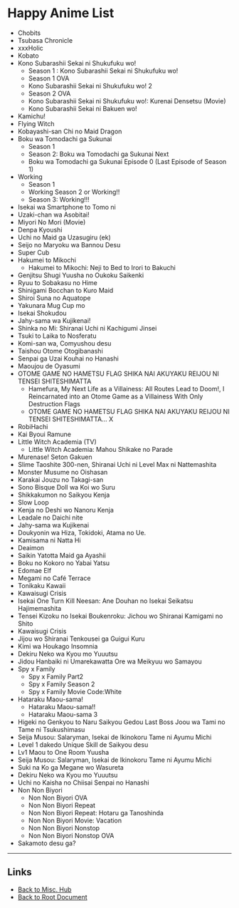 # Happy Anime List

- Chobits
- Tsubasa Chronicle
- xxxHolic
- Kobato
- Kono Subarashii Sekai ni Shukufuku wo!
    - Season 1 : Kono Subarashii Sekai ni Shukufuku wo!
    - Season 1 OVA
    - Kono Subarashii Sekai ni Shukufuku wo! 2
    - Season 2 OVA
    - Kono Subarashii Sekai ni Shukufuku wo!: Kurenai Densetsu (Movie)
    - Kono Subarashii Sekai ni Bakuen wo!
- Kamichu!
- Flying Witch
- Kobayashi-san Chi no Maid Dragon
- Boku wa Tomodachi ga Sukunai
    - Season 1
    - Season 2: Boku wa Tomodachi ga Sukunai Next
    - Boku wa Tomodachi ga Sukunai Episode 0 (Last Episode of Season 1)
- Working
    - Season 1
    - Working Season 2 or Working!!
    - Season 3: Working!!!
- Isekai wa Smartphone to Tomo ni
- Uzaki-chan wa Asobitai!
- Miyori No Mori (Movie)
- Denpa Kyoushi
- Uchi no Maid ga Uzasugiru (ek)
- Seijo no Maryoku wa Bannou Desu
- Super Cub
- Hakumei to Mikochi
    - Hakumei to Mikochi: Neji to Bed to Irori to Bakuchi
- Genjitsu Shugi Yuusha no Oukoku Saikenki
- Ryuu to Sobakasu no Hime
- Shinigami Bocchan to Kuro Maid
- Shiroi Suna no Aquatope
- Yakunara Mug Cup mo
- Isekai Shokudou
- Jahy-sama wa Kujikenai!
- Shinka no Mi: Shiranai Uchi ni Kachigumi Jinsei
- Tsuki to Laika to Nosferatu
- Komi-san wa, Comyushou desu
- Taishou Otome Otogibanashi
- Senpai ga Uzai Kouhai no Hanashi
- Maoujou de Oyasumi
- OTOME GAME NO HAMETSU FLAG SHIKA NAI AKUYAKU REIJOU NI TENSEI
  SHITESHIMATTA
    - Hamefura, My Next Life as a Villainess: All Routes Lead to Doom!, I
        Reincarnated into an Otome Game as a Villainess With Only
        Destruction Flags
    - OTOME GAME NO HAMETSU FLAG SHIKA NAI AKUYAKU REIJOU NI TENSEI
        SHITESHIMATTA... X
- RobiHachi
- Kai Byoui Ramune
- Little Witch Academia (TV)
    - Little Witch Academia: Mahou Shikake no Parade
- Murenase! Seton Gakuen
- Slime Taoshite 300-nen, Shiranai Uchi ni Level Max ni Nattemashita
- Monster Musume no Oishasan
- Karakai Jouzu no Takagi-san
- Sono Bisque Doll wa Koi wo Suru
- Shikkakumon no Saikyou Kenja
- Slow Loop
- Kenja no Deshi wo Nanoru Kenja
- Leadale no Daichi nite
- Jahy-sama wa Kujikenai
- Doukyonin wa Hiza, Tokidoki, Atama no Ue.
- Kamisama ni Natta Hi
- Deaimon
- Saikin Yatotta Maid ga Ayashii
- Boku no Kokoro no Yabai Yatsu
- Edomae Elf
- Megami no Café Terrace
- Tonikaku Kawaii
- Kawaisugi Crisis
- Isekai One Turn Kill Neesan: Ane Douhan no Isekai Seikatsu Hajimemashita
- Tensei Kizoku no Isekai Boukenroku: Jichou wo Shiranai Kamigami no Shito
- Kawaisugi Crisis
- Jijou wo Shiranai Tenkousei ga Guigui Kuru
- Kimi wa Houkago Insomnia
- Dekiru Neko wa Kyou mo Yuuutsu
- Jidou Hanbaiki ni Umarekawatta Ore wa Meikyuu wo Samayou
- Spy x Family
    - Spy x Family Part2
    - Spy x Family Season 2
    - Spy x Family Movie Code:White
- Hataraku Maou-sama!
    - Hataraku Maou-sama!!
    - Hataraku Maou-sama 3
- Higeki no Genkyou to Naru Saikyou Gedou Last Boss Joou wa Tami no Tame ni Tsukushimasu
- Seija Musou: Salaryman, Isekai de Ikinokoru Tame ni Ayumu Michi
- Level 1 dakedo Unique Skill de Saikyou desu
- Lv1 Maou to One Room Yuusha
- Seija Musou: Salaryman, Isekai de Ikinokoru Tame ni Ayumu Michi
- Suki na Ko ga Megane wo Wasureta
- Dekiru Neko wa Kyou mo Yuuutsu
- Uchi no Kaisha no Chiisai Senpai no Hanashi
- Non Non Biyori
    - Non Non Biyori OVA
    - Non Non Biyori Repeat
    - Non Non Biyori Repeat: Hotaru ga Tanoshinda
    - Non Non Biyori Movie: Vacation
    - Non Non Biyori Nonstop
    - Non Non Biyori Nonstop OVA
- Sakamoto desu ga?


----
<!-- Footer Begins Here -->
## Links

- [Back to Misc. Hub](./README.md)
- [Back to Root Document](../README.md)
